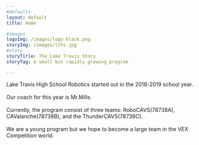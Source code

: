 ```yaml
---
#defaults
layout: default
title: Home

#images
logoImg: /images/logo_black.png
storyImg: /images/lths.jpg
#story
storyTitle: The Lake Travis Story
storyTag: A small but rapidly growing program

---
```

Lake Travis High School Robotics started out in the 2018-2019 school year.\
\
Our coach for this year is Mr.Mills.\
\
Currently, the program consist of three teams:
RoboCAVS(78738A), CAValanche(78738B), and the ThunderCAVS(78738C).\
\
We are a young program but we hope to become a large team in the VEX Competition world.
